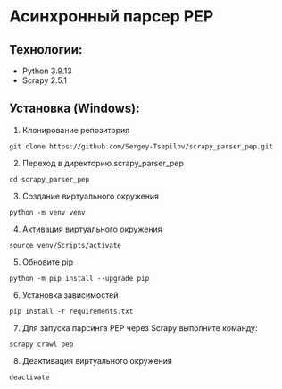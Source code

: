 # Асинхронный парсер PEP

## Технологии:

- Python 3.9.13
- Scrapy 2.5.1

## Установка (Windows):

1. Клонирование репозитория

```
git clone https://github.com/Sergey-Tsepilov/scrapy_parser_pep.git
```

2. Переход в директорию scrapy_parser_pep

```
cd scrapy_parser_pep
```

3. Создание виртуального окружения

```
python -m venv venv
```

4. Активация виртуального окружения

```
source venv/Scripts/activate
```

5. Обновите pip

```
python -m pip install --upgrade pip
```

6. Установка зависимостей

```
pip install -r requirements.txt
```

7. Для запуска парсинга PEP через Scrapy выполните команду:

```
scrapy crawl pep
```

8. Деактивация виртуального окружения

```
deactivate
```
